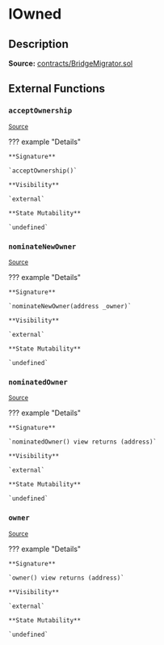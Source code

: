 # IOwned

## Description

**Source:** [contracts/BridgeMigrator.sol](https://github.com/Synthetixio/synthetix/tree/v2.44.0-alpha-2/contracts/BridgeMigrator.sol)

## External Functions

### `acceptOwnership`

<sub>[Source](https://github.com/Synthetixio/synthetix/tree/v2.44.0-alpha-2/contracts/BridgeMigrator.sol#L14)</sub>

??? example "Details"

    **Signature**

    `acceptOwnership()`

    **Visibility**

    `external`

    **State Mutability**

    `undefined`

### `nominateNewOwner`

<sub>[Source](https://github.com/Synthetixio/synthetix/tree/v2.44.0-alpha-2/contracts/BridgeMigrator.sol#L12)</sub>

??? example "Details"

    **Signature**

    `nominateNewOwner(address _owner)`

    **Visibility**

    `external`

    **State Mutability**

    `undefined`

### `nominatedOwner`

<sub>[Source](https://github.com/Synthetixio/synthetix/tree/v2.44.0-alpha-2/contracts/BridgeMigrator.sol#L10)</sub>

??? example "Details"

    **Signature**

    `nominatedOwner() view returns (address)`

    **Visibility**

    `external`

    **State Mutability**

    `undefined`

### `owner`

<sub>[Source](https://github.com/Synthetixio/synthetix/tree/v2.44.0-alpha-2/contracts/BridgeMigrator.sol#L8)</sub>

??? example "Details"

    **Signature**

    `owner() view returns (address)`

    **Visibility**

    `external`

    **State Mutability**

    `undefined`
